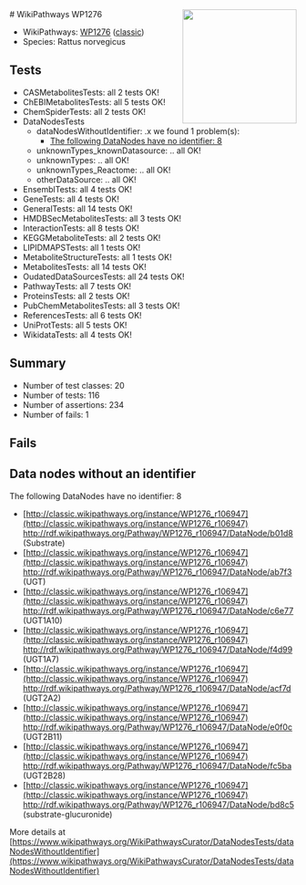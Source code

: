 <img style="float: right; width: 200px" src="https://upload.wikimedia.org/wikipedia/commons/thumb/8/83/Wplogo_with_text_500.png/640px-Wplogo_with_text_500.png" />
# WikiPathways WP1276

* WikiPathways: [WP1276](https://wikipathways.org/pathways/WP1276) ([classic](https://classic.wikipathways.org/instance/WP1276))
* Species: Rattus norvegicus
## Tests
* CASMetabolitesTests: all 2 tests OK!
* ChEBIMetabolitesTests: all 5 tests OK!
* ChemSpiderTests: all 2 tests OK!
* DataNodesTests
    * dataNodesWithoutIdentifier: .x we found 1 problem(s):
        * [The following DataNodes have no identifier: 8](#d2d32fa7)
    * unknownTypes_knownDatasource: .. all OK!
    * unknownTypes: .. all OK!
    * unknownTypes_Reactome: .. all OK!
    * otherDataSource: .. all OK!
* EnsemblTests: all 4 tests OK!
* GeneTests: all 4 tests OK!
* GeneralTests: all 14 tests OK!
* HMDBSecMetabolitesTests: all 3 tests OK!
* InteractionTests: all 8 tests OK!
* KEGGMetaboliteTests: all 2 tests OK!
* LIPIDMAPSTests: all 1 tests OK!
* MetaboliteStructureTests: all 1 tests OK!
* MetabolitesTests: all 14 tests OK!
* OudatedDataSourcesTests: all 24 tests OK!
* PathwayTests: all 7 tests OK!
* ProteinsTests: all 2 tests OK!
* PubChemMetabolitesTests: all 3 tests OK!
* ReferencesTests: all 6 tests OK!
* UniProtTests: all 5 tests OK!
* WikidataTests: all 4 tests OK!


## Summary

* Number of test classes: 20
* Number of tests: 116
* Number of assertions: 234
* Number of fails: 1

## Fails

<a name="d2d32fa7" />

## Data nodes without an identifier

The following DataNodes have no identifier: 8

* [http://classic.wikipathways.org/instance/WP1276_r106947](http://classic.wikipathways.org/instance/WP1276_r106947) http://rdf.wikipathways.org/Pathway/WP1276_r106947/DataNode/b01d8 (Substrate)
* [http://classic.wikipathways.org/instance/WP1276_r106947](http://classic.wikipathways.org/instance/WP1276_r106947) http://rdf.wikipathways.org/Pathway/WP1276_r106947/DataNode/ab7f3 (UGT)
* [http://classic.wikipathways.org/instance/WP1276_r106947](http://classic.wikipathways.org/instance/WP1276_r106947) http://rdf.wikipathways.org/Pathway/WP1276_r106947/DataNode/c6e77 (UGT1A10)
* [http://classic.wikipathways.org/instance/WP1276_r106947](http://classic.wikipathways.org/instance/WP1276_r106947) http://rdf.wikipathways.org/Pathway/WP1276_r106947/DataNode/f4d99 (UGT1A7)
* [http://classic.wikipathways.org/instance/WP1276_r106947](http://classic.wikipathways.org/instance/WP1276_r106947) http://rdf.wikipathways.org/Pathway/WP1276_r106947/DataNode/acf7d (UGT2A2)
* [http://classic.wikipathways.org/instance/WP1276_r106947](http://classic.wikipathways.org/instance/WP1276_r106947) http://rdf.wikipathways.org/Pathway/WP1276_r106947/DataNode/e0f0c (UGT2B11)
* [http://classic.wikipathways.org/instance/WP1276_r106947](http://classic.wikipathways.org/instance/WP1276_r106947) http://rdf.wikipathways.org/Pathway/WP1276_r106947/DataNode/fc5ba (UGT2B28)
* [http://classic.wikipathways.org/instance/WP1276_r106947](http://classic.wikipathways.org/instance/WP1276_r106947) http://rdf.wikipathways.org/Pathway/WP1276_r106947/DataNode/bd8c5 (substrate-glucuronide)


More details at [https://www.wikipathways.org/WikiPathwaysCurator/DataNodesTests/dataNodesWithoutIdentifier](https://www.wikipathways.org/WikiPathwaysCurator/DataNodesTests/dataNodesWithoutIdentifier)

